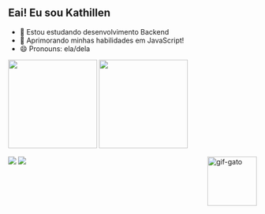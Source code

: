## Eai! Eu sou Kathillen

- 🔭 Estou estudando desenvolvimento Backend
- 🌱 Aprimorando minhas habilidades em JavaScript!
- 😄 Pronouns: ela/dela

<div>
 
  <img height="180em" src="https://github-readme-stats.vercel.app/api?username=kathillen&show_icons=true&theme=dark&include_all_commits=true&count_private=true"/>
  <img height="180em" src="https://github-readme-stats.vercel.app/api/top-langs/?username=kathillen&layout=compact&langs_count=16&theme=dark"/>

</div>

<div> 
 
 <a href="https://discordapp.com/users/1387590981158830113" target="_blank"><img src="https://img.shields.io/badge/Discord-7289DA?style=for-the-badge&logo=discord&logoColor=white" target="_blank"></a> 
  <a href="https://www.linkedin.com/in/kathillen-maciel-877a24370" target="_blank"><img src="https://img.shields.io/badge/-LinkedIn-%230077B5?style=for-the-badge&logo=linkedin&logoColor=white" target="_blank"></a> 
<img align="right" alt="gif-gato" width="100" src="https://cdn.discordapp.com/attachments/1387923983252590613/1387924093113991319/gif_gato.gif?ex=685f1c8a&is=685dcb0a&hm=5a531a7dc9789d80f6d35a4b2b46eddf1373bcf4fe333a4204ff9b95906a8aac">

</div>




  

